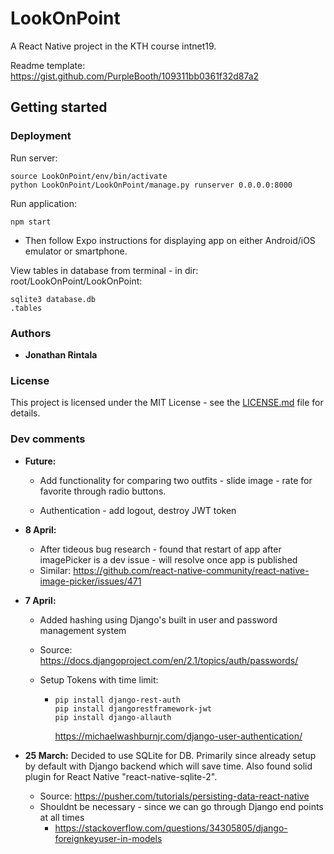 # LookOnPoint
A React Native project in the KTH course intnet19.

Readme template: https://gist.github.com/PurpleBooth/109311bb0361f32d87a2

## Getting started

### Deployment

Run server:

```
source LookOnPoint/env/bin/activate
python LookOnPoint/LookOnPoint/manage.py runserver 0.0.0.0:8000
```

Run application:

```
npm start
```

- Then follow Expo instructions for displaying app on either Android/iOS emulator or smartphone.

View tables in database from terminal - in dir: root/LookOnPoint/LookOnPoint:

```
sqlite3 database.db
.tables
```



### Authors

- **Jonathan Rintala**

### License

This project is licensed under the MIT License - see the [LICENSE.md](https://gist.github.com/PurpleBooth/LICENSE.md) file for details.

### Dev comments

- **Future:** 
  - Add functionality for comparing two outfits - slide image - rate for favorite through radio buttons.

  - Authentication - add logout, destroy JWT token

    

- **8 April:**

  - After tideous bug research - found that restart of app after imagePicker is a dev issue - will resolve once app is published
  - Similar:
    <https://github.com/react-native-community/react-native-image-picker/issues/471>

- **7 April:**

  - Added hashing using Django's built in user and password management system
  - Source: <https://docs.djangoproject.com/en/2.1/topics/auth/passwords/>

  

  - Setup Tokens with time limit:

    - ```
      pip install django-rest-auth
      pip install djangorestframework-jwt
      pip install django-allauth
      ```

      <https://michaelwashburnjr.com/django-user-authentication/>

  

- **25 March:** Decided to use SQLite for DB. Primarily since already setup by default with Django backend which will save time. Also found solid plugin for React Native "react-native-sqlite-2".
  - Source: https://pusher.com/tutorials/persisting-data-react-native
  - Shouldnt be necessary - since we can go through Django end points at all times
    - https://stackoverflow.com/questions/34305805/django-foreignkeyuser-in-models